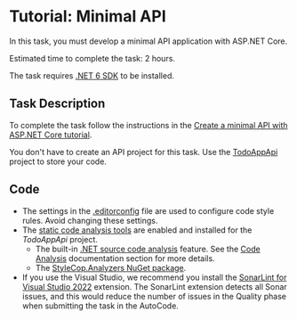 # Tutorial: Minimal API

In this task, you must develop a minimal API application with ASP.NET Core.

Estimated time to complete the task: 2 hours.

The task requires [.NET 6 SDK](https://dotnet.microsoft.com/en-us/download/dotnet/6.0) to be installed.


## Task Description

To complete the task follow the instructions in the [Create a minimal API with ASP.NET Core tutorial](https://learn.microsoft.com/en-us/aspnet/core/tutorials/min-web-api).

You don't have to create an API project for this task. Use the [TodoAppApi](TodoAppApi) project to store your code.


## Code

* The settings in the [.editorconfig](.editorconfig) file are used to configure code style rules. Avoid changing these settings.
* The [static code analysis tools](https://en.wikipedia.org/wiki/Static_program_analysis) are enabled and installed for the *TodoAppApi* project.
    * The built-in [.NET source code analysis](https://learn.microsoft.com/en-us/dotnet/fundamentals/code-analysis/overview) feature. See the [Code Analysis](https://learn.microsoft.com/en-us/dotnet/fundamentals/code-analysis/overview) documentation section for more details.
    * The [StyleCop.Analyzers NuGet package](https://www.nuget.org/packages/StyleCop.Analyzers).
* If you use the Visual Studio, we recommend you install the [SonarLint for Visual Studio 2022](https://marketplace.visualstudio.com/items?itemName=SonarSource.SonarLintforVisualStudio2022) extension. The SonarLint extension detects all Sonar issues, and this would reduce the number of issues in the Quality phase when submitting the task in the AutoCode.